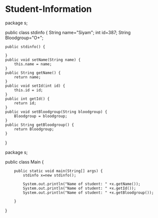 # Student-Information
package s;

public class stdinfo {
	String name="Siyam";
	int id=387;
	String Bloodgroup="O+";
	
	public stdinfo() {
		
	}
	public void setName(String name) {
		this.name = name;
	}
	public String getName() {
		return name;
	}
	public void setId(int id) {
		this.id = id;
	}
	public int getId() {
		return id;
	}
	public void setBloodgroup(String bloodgroup) {
		Bloodgroup = bloodgroup;
	}
	public String getBloodgroup() {
		return Bloodgroup;
	}

}

package s;

public class Main {
	
		public static void main(String[] args) {
			stdinfo x=new stdinfo();
			
			System.out.println("Name of student: " +x.getName());
			System.out.println("Name of student: " +x.getId());
			System.out.println("Name of student: " +x.getBloodgroup());
			
		}

	
		



}
